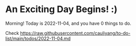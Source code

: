 # An Exciting Day Begins! :)

Morning! Today is 2022-11-04, and you have 0 things to do.

Check https://raw.githubusercontent.com/cauliyang/to-do-list/main/todos/2022-11-04.md